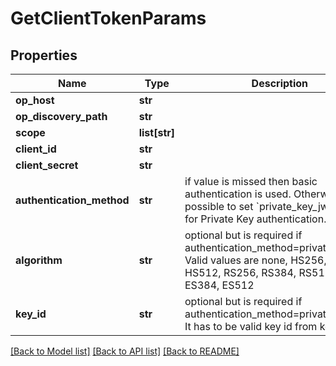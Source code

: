 # GetClientTokenParams

## Properties
Name | Type | Description | Notes
------------ | ------------- | ------------- | -------------
**op_host** | **str** |  | 
**op_discovery_path** | **str** |  | [optional] 
**scope** | **list[str]** |  | [optional] 
**client_id** | **str** |  | 
**client_secret** | **str** |  | 
**authentication_method** | **str** | if value is missed then basic authentication is used. Otherwise it&#39;s possible to set &#x60;private_key_jwt&#x60; value for Private Key authentication. | [optional] 
**algorithm** | **str** | optional but is required if authentication_method&#x3D;private_key_jwt. Valid values are none, HS256, HS384, HS512, RS256, RS384, RS512, ES256, ES384, ES512 | [optional] 
**key_id** | **str** | optional but is required if authentication_method&#x3D;private_key_jwt. It has to be valid key id from key store. | [optional] 

[[Back to Model list]](../README.md#documentation-for-models) [[Back to API list]](../README.md#documentation-for-api-endpoints) [[Back to README]](../README.md)


